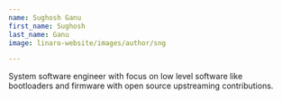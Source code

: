 ```yaml
---
name: Sughosh Ganu
first_name: Sughosh
last_name: Ganu
image: linaro-website/images/author/sng

---
```


System software engineer with focus on low level software like\
bootloaders and firmware with open source upstreaming contributions.
